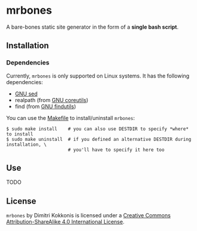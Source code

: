 # mrbones
A bare-bones static site generator in the form of a **single bash script**.

## Installation
### Dependencies
Currently, `mrbones` is only supported on Linux systems. It has the following dependencies:
- [GNU sed](https://www.gnu.org/software/sed/)
- realpath (from [GNU coreutils](https://www.gnu.org/software/coreutils/))
- find (from [GNU findutils](https://www.gnu.org/software/findutils/))

You can use the [Makefile](./Makefile) to install/uninstall `mrbones`:
```console
$ sudo make install    # you can also use DESTDIR to specify *where* to install
$ sudo make uninstall  # if you defined an alternative DESTDIR during installation, \
                       # you'll have to specify it here too
```

## Use
TODO

## License
`mrbones` by Dimitri Kokkonis is licensed under a [Creative Commons Attribution-ShareAlike 4.0
International License](https://creativecommons.org/licenses/by-sa/4.0/).
